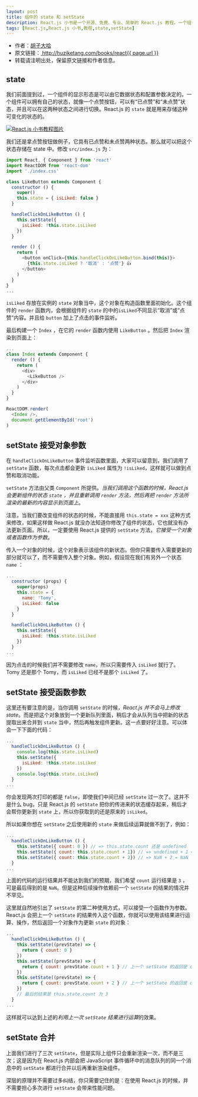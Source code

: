 ```yaml
---
layout: post
title: 组件的 state 和 setState
description: React.js 小书是一个开源、免费、专业、简单的 React.js 教程。一个组件可以拥有自己的状态，state 就是用来存储这种可变化的状态的。本文介绍 state 和 setState 的用法。 
tags: [React.js,React.js 小书,教程,state,setState]
---
```


<ul style='font-size: 14px;'>
  <li>
    作者：<a href="https://www.zhihu.com/people/hu-zi-da-ha" target="_blank">胡子大哈</a>
  </li>
  <li>
    原文链接：<a href="http://huziketang.com/books/react{{ page.url }}"> http://huziketang.com/books/react{{ page.url }} </a>
  </li>
  <li>转载请注明出处，保留原文链接和作者信息。</li>
</ul>

## state
我们前面提到过，一个组件的显示形态是可以由它数据状态和配置参数决定的。一个组件可以拥有自己的状态，就像一个点赞按钮，可以有“已点赞”和“未点赞”状态，并且可以在这两种状态之间进行切换。React.js 的 `state` 就是用来存储这种可变化的状态的。

<a href="http://huziketang.com/books/react/assets/img/posts/B7575C67-64F8-4A13-9C63-4D6805FA360D.png" target="_blank">![React.js 小书教程图片](http://huziketang.com/books/react/assets/img/posts/B7575C67-64F8-4A13-9C63-4D6805FA360D.png)</a>

我们还是拿点赞按钮做例子，它具有已点赞和未点赞两种状态。那么就可以把这个状态存储在 state 中。修改 `src/index.js` 为：

```javascript
import React, { Component } from 'react'
import ReactDOM from 'react-dom'
import './index.css'

class LikeButton extends Component {
  constructor () {
    super()
    this.state = { isLiked: false }
  }

  handleClickOnLikeButton () {
    this.setState({
      isLiked: !this.state.isLiked
    })
  }

  render () {
    return (
      <button onClick={this.handleClickOnLikeButton.bind(this)}>
        {this.state.isLiked ? '取消' : '点赞'} 👍
      </button>
    )
  }
}
...
```

`isLiked` 存放在实例的 `state` 对象当中，这个对象在构造函数里面初始化。这个组件的 `render` 函数内，会根据组件的 `state` 的中的`isLiked`不同显示“取消”或“点赞”内容。并且给 `button` 加上了点击的事件监听。

最后构建一个 `Index` ，在它的 `render` 函数内使用 `LikeButton` 。然后把 `Index` 渲染到页面上：

```javascript
...
class Index extends Component {
  render () {
    return (
      <div>
        <LikeButton />
      </div>
    )
  }
}

ReactDOM.render(
  <Index />,
  document.getElementById('root')
)
```

## setState 接受对象参数
在 `handleClickOnLikeButton` 事件监听函数里面，大家可以留意到，我们调用了 `setState` 函数，每次点击都会更新 `isLiked` 属性为 `!isLiked`，这样就可以做到点赞和取消功能。

`setState` 方法由父类 `Component` 所提供。*当我们调用这个函数的时候，React.js 会更新组件的状态 `state` ，并且重新调用 `render` 方法，然后再把 `render` 方法所渲染的最新的内容显示到页面上*。

注意，当我们要改变组件的状态的时候，不能直接用 `this.state = xxx`  这种方式来修改，如果这样做 React.js 就没办法知道你修改了组件的状态，它也就没有办法更新页面。所以，一定要使用 React.js 提供的 `setState` 方法，*它接受一个对象或者函数作为参数*。

传入一个对象的时候，这个对象表示该组件的新状态。但你只需要传入需要更新的部分就可以了，而不需要传入整个对象。例如，假设现在我们有另外一个状态 `name` ：

```javascript
...
  constructor (props) {
    super(props)
    this.state = {
      name: 'Tomy',
      isLiked: false
    }
  }

  handleClickOnLikeButton () {
    this.setState({
      isLiked: !this.state.isLiked
    })
  }
...
```

因为点击的时候我们并不需要修改 `name`，所以只需要传入 `isLiked` 就行了。Tomy 还是那个 Tomy，而 `isLiked` 已经不是那个 `isLiked` 了。

## setState 接受函数参数
这里还有要注意的是，当你调用 `setState` 的时候，*React.js 并不会马上修改 state*。而是把这个对象放到一个更新队列里面，稍后才会从队列当中把新的状态提取出来合并到 `state` 当中，然后再触发组件更新。这一点要好好注意。可以体会一下下面的代码：

```javascript
...
  handleClickOnLikeButton () {
    console.log(this.state.isLiked)
    this.setState({
      isLiked: !this.state.isLiked
    })
    console.log(this.state.isLiked)
  }
...
```

你会发现两次打印的都是 `false`，即使我们中间已经 `setState` 过一次了。这并不是什么 bug，只是 React.js 的 `setState` 把你的传进来的状态缓存起来，稍后才会帮你更新到 `state` 上，所以你获取到的还是原来的 `isLiked`。

所以如果你想在 `setState` 之后使用新的 `state` 来做后续运算就做不到了，例如：

```javascript
...
  handleClickOnLikeButton () {
    this.setState({ count: 0 }) // => this.state.count 还是 undefined
    this.setState({ count: this.state.count + 1}) // => undefined + 1 = NaN
    this.setState({ count: this.state.count + 2}) // => NaN + 2 = NaN
  }
...
```

上面的代码的运行结果并不能达到我们的预期，我们希望 `count` 运行结果是 `3` ，可是最后得到的是 `NaN`。但是这种后续操作依赖前一个 `setState` 的结果的情况并不罕见。

这里就自然地引出了 `setState` 的第二种使用方式，可以接受一个函数作为参数。React.js 会把上一个 `setState` 的结果传入这个函数，你就可以使用该结果进行运算、操作，然后返回一个对象作为更新 `state` 的对象：

```javascript
...
  handleClickOnLikeButton () {
    this.setState((prevState) => {
      return { count: 0 }
    })
    this.setState((prevState) => {
      return { count: prevState.count + 1 } // 上一个 setState 的返回是 count 为 0，当前返回 1
    })
    this.setState((prevState) => {
      return { count: prevState.count + 2 } // 上一个 setState 的返回是 count 为 1，当前返回 3
    })
    // 最后的结果是 this.state.count 为 3
  }
...
```

这样就可以达到上述的*利用上一次 `setState` 结果进行运算*的效果。

## setState 合并
上面我们进行了三次 `setState`，但是实际上组件只会重新渲染一次，而不是三次；这是因为在 React.js 内部会把 JavaScript 事件循环中的消息队列的同一个消息中的 `setState` 都进行合并以后再重新渲染组件。

深层的原理并不需要过多纠结，你只需要记住的是：在使用 React.js 的时候，并不需要担心多次进行 `setState` 会带来性能问题。